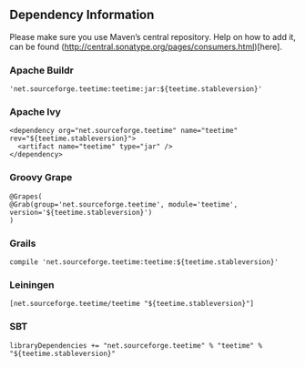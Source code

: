 ## Dependency Information

Please make sure you use Maven’s central repository. Help on how to add it, can be found (http://central.sonatype.org/pages/consumers.html)[here].

### Apache Buildr

```'net.sourceforge.teetime:teetime:jar:${teetime.stableversion}'```

### Apache Ivy

```
<dependency org="net.sourceforge.teetime" name="teetime" rev="${teetime.stableversion}">
  <artifact name="teetime" type="jar" />
</dependency>
```

### Groovy Grape

```
@Grapes(
@Grab(group='net.sourceforge.teetime', module='teetime', version='${teetime.stableversion}')
)
```

### Grails

```compile 'net.sourceforge.teetime:teetime:${teetime.stableversion}'```

### Leiningen

```[net.sourceforge.teetime/teetime "${teetime.stableversion}"]```

### SBT

```libraryDependencies += "net.sourceforge.teetime" % "teetime" % "${teetime.stableversion}"```